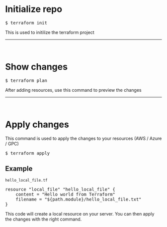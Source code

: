 <h1>Initialize repo</h1>
<pre>$ terraform init</pre>
<p>This is used to initilize the terraform project</p>
<hr><br>
<h1>Show changes</h1>
<pre>$ terraform plan</pre>
<p>After adding resources, use this command to preview the changes</p>
<hr><br>
<h1>Apply changes</h1>
<p>This command is used to apply the changes to your resources (AWS / Azure / GPC)</p>
<pre>$ terraform apply</pre>


<h2>Example</h2>
<code>hello_local_file.tf</code>
<pre>
resource "local_file" "hello_local_file" {
    content = "Hello world from Terraform"
    filename = "${path.module}/hello_local_file.txt"
}
</pre>

<p>This code will create a local resource on your server. You can then apply the changes with the right command.</p>